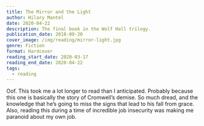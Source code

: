 ```yaml
---
title: The Mirror and the Light
author: Hilary Mantel
date: 2020-04-22
description: The final book in the Wolf Hall trilogy.
publication_date: 2018-09-20
cover_image: /img/reading/mirror-light.jpg
genre: Fiction
format: Hardcover
reading_start_date: 2020-03-17
reading_end_date: 2020-04-22
tags:
  - reading
---
```


Oof. This took me a lot longer to read than I anticipated. Probably because this one is basically the story of Cromwell’s demise. So much dread, and the knowledge that he’s going to miss the signs that lead to his fall from grace. Also, reading this during a time of incredible job insecurity was making me paranoid about my own job.
